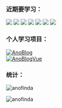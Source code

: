 ### 近期要学习：
![](https://img.shields.io/badge/kotlin-blueviolet) 
![](https://img.shields.io/badge/springboot-green) 
![](https://img.shields.io/badge/springcloud-green) 
![](https://img.shields.io/badge/html+css+ts-critical) 
![](https://img.shields.io/badge/vue-3-brightgreen)
![](https://img.shields.io/badge/linux-blue) 
![](https://img.shields.io/badge/docker-informational)
### 个人学习项目：
[![AnoBlog](https://github-readme-stats.vercel.app/api/pin?username=anofinda&repo=AnoBlog)](https://github.com/anofinda/AnoBlog)  
[![AnoBlogVue](https://github-readme-stats.vercel.app/api/pin?username=anofinda&repo=AnoBlogVue)](https://github.com/anofinda/AnoBlogVue)
### 统计：

![anofinda](https://github-readme-stats.vercel.app/api?username=anofinda&include_all_commits=true&show_icons=true&hide_title=true&hide_border=true)

![anofinda](https://github-readme-stats.vercel.app/api/top-langs/?username=anofinda&layout=compact&langs_count=10&hide_title=true&hide_border=true)



